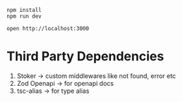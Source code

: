 ```
npm install
npm run dev
```

```
open http://localhost:3000
```

# Third Party Dependencies

1. Stoker -> custom middlewares like not found, error etc
2. Zod Openapi -> for openapi docs
3. tsc-alias -> for type alias
